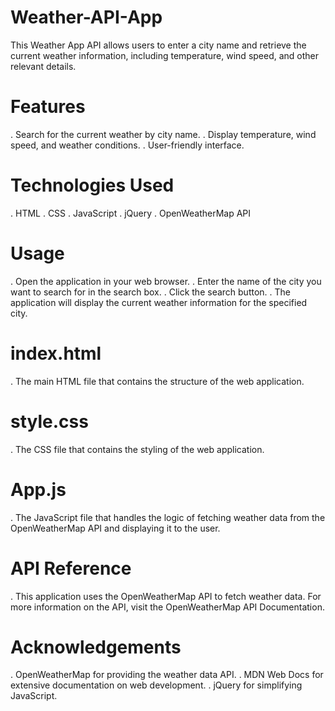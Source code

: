 # Weather-API-App
This Weather App API allows users to enter a city name and retrieve the current weather information, including temperature, wind speed, and other relevant details.
# Features
. Search for the current weather by city name.
. Display temperature, wind speed, and weather conditions.
. User-friendly interface.
# Technologies Used
. HTML
. CSS
. JavaScript
. jQuery
. OpenWeatherMap API
# Usage
. Open the application in your web browser.
. Enter the name of the city you want to search for in the search box.
. Click the search button.
. The application will display the current weather information for the specified city.
# index.html
. The main HTML file that contains the structure of the web application.
# style.css
. The CSS file that contains the styling of the web application.
# App.js
. The JavaScript file that handles the logic of fetching weather data from the OpenWeatherMap API and displaying it to the user.
# API Reference
. This application uses the OpenWeatherMap API to fetch weather data. For more information on the API, visit the OpenWeatherMap API Documentation.
# Acknowledgements
. OpenWeatherMap for providing the weather data API.
. MDN Web Docs for extensive documentation on web development.
. jQuery for simplifying JavaScript.

